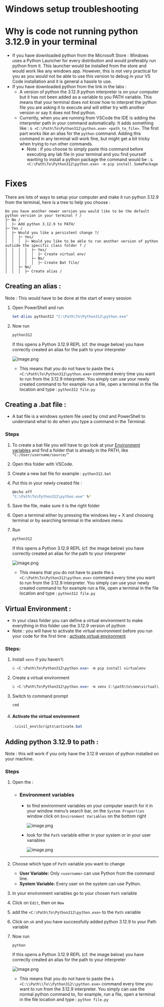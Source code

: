 # Windows setup troubleshooting

# Why is code not running python 3.12.9 in your terminal

- If you have downloaded python from the Microsoft Store : Windows uses a Python Launcher for every distribution and would preferably run python from it. This launcher would be installed from the store and would work like any windows app. However, this is not very practical for you as you would not be able to use this version to debug in your VS Code installation and it is general a hassle to use.
- If you have downloaded python from the link in the labs :
    - A version of python the 3.12.9 python interpreter is on your computer but it has not been added as a variable to you PATH variable. This means that your terminal does not know how to interpret the python file you are asking it to execute and will either try with another version or say it does not find python.
    - Currently, when you are running from VSCode the IDE is adding the interpreter path in your command automatically. It adds something like : `& <C:\Path\To\Python312\python.exe> <path_to_file>`. The first part works like an alias for the `python` command. Adding this command in any terminal will work fine, but might get a bit tricky when trying to run other commands.
        - Note : if you choose to simply paste this command before executing any lab file in your terminal and you find yourself wanting to install a python package the command would be : `& <C:\Path\To\Python312\python.exe> -m pip install SomePackage`

# Fixes

There are lots of ways to setup your computer and make it run python 3.12.9 from the terminal, here is a tree to help you choose :

```
Do you have another newer version you would like to be the default python version in your terminal ? /
├─ No /
│  ├─ Add python 3.12.9 to PATH/
├─ Yes /
│  ├─ Would you like a persistent change ?/
│  │  ├─ Yes/
│  │  │  ├─ Would you like to be able to run another version of python outside the specific class folder ? /
│  │  │  │  ├─ Yes/
│  │  │  │  │  ├─ Create virtual env/
│  │  │  │  ├─ No/
│  │  │  │  │  ├─ Create Bat file/
│  │  ├─ No/
│  │  │  ├─ Create alias /
```

## Creating an alias :

Note : This would have to be done at the start of every session 

1. Open PowerShell and run 
    
    ```powershell
    Set-Alias python312 "C:\Path\To\Python312\python.exe"
    
    ```
    
2. Now run 
    
    ```powershell
    python312
    ```
    
    If this opens a Python 3.12.9 REPL (cf. the image below) you have correctly created an alias for the path to your interpreter 
    
    ![image.png](image.png)
    
    - This means that you do not have to paste the `& <C:\Path\To\Python312\python.exe>`  command every time you want to run from the 3.12.9 interpreter. You simply can use your newly created command to for example run a file, open a terminal in the file location and type : `python312 file.py`

## Creating a .bat file :

- A bat file is a windows system file used by cmd and PowerShell to understand what to do when you type a command in the Terminal.

### Steps

1. To create a bat file you will have to go look at your  [Environment variables](#Environment-variables) and find a folder that is already in the PATH, like `“C:/User/username/source/”` 
2. Open this folder with VSCode.
3. Create a new bat file for example : `python312.bat`
4. Put this in your newly created file : 
    
    ```bash
    @echo off
    "C:\Path\To\Python312\python.exe" %*
    ```
    
5. Save the file, make sure it is the right folder 
6. Open a terminal either by pressing the windows key + X and choosing terminal or by searching terminal in the windows menu 
7. Run 
    
    ```powershell
    python312
    ```
    
    If this opens a Python 3.12.9 REPL (cf. the image below) you have correctly created an alias for the path to your interpreter 
    
    ![image.png](image.png)
    
    - This means that you do not have to paste the `& <C:\Path\To\Python312\python.exe>`  command every time you want to run from the 3.12.9 interpreter. You simply can use your newly created command to for example run a file, open a terminal in the file location and type : `python312 file.py`

## Virtual Environment :

- In your class folder you can define a virtual environment to make everything in this folder use the 3.12.9 version of python
- Note : you will have to activate the virtual environment before you run your code for the first time :  [activate virtual environment](#activate-the-virtual-environment)

### **Steps:**

1. Install `venv` if you haven't:
    
    ```powershell
    & <C:\Path\To\Python312\python.exe> -m pip install virtualenv
    ```
    
2. Create a virtual environment
    
    ```powershell
    & <C:\Path\To\Python312\python.exe> -m venv C:\path\to\new\virtual\environment 
    ```
    
3. Switch to command prompt 
    
    ```powershell
    cmd
    ```
    
4. #### Activate the virtual environment 
    
    ```powershell
    .\civil_env\Scripts\activate.bat
    ```
    

## Adding python 3.12.9 to path :

Note : this will work if you only have the 3.12.9 version of python installed on your machine. 

### Steps

1. Open the : 
    - ### Environment variables
        - to find environment variables on your computer search for it in your window menu’s search bar, on the `System Properties` window click on `Environment Variables` on the bottom right
            
            ![image.png](image%201.png)
            
        - look for the `Path` variable either in your system or in your user variables
            
            ![image.png](image%202.png)
            
        
        ---
        
2. Choose which type of `Path` variable you want to change 
    - **User Variable:** Only `<username>` can use Python from the command line.
    - **System Variable:** Every user on the system can use Python.
3. In your environment variables go to your chosen `Path` variable
4. Click on `Edit`, then on `New` 
5. add the `<C:\Path\To\Python312\python.exe>`  to the `Path` variable 
6. Click on `ok` and you have successfully added python 3.12.9 to your Path variable 
7. Now run
    
    ```powershell
    python 
    ```
    
    If this opens a Python 3.12.9 REPL (cf. the image below) you have correctly created an alias for the path to your interpreter
    
    ![image.png](image.png)
    
    - This means that you do not have to paste the `& <C:\\Path\\To\\Python312\\python.exe>` command every time you want to run from the 3.12.9 interpreter. You simply can use the normal python command to, for example, run a file, open a terminal in the file location and type : `python file.py`